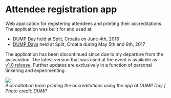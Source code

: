 # Attendee registration app

Web application for registering attendees and printing their accreditations. The application was built for and used at:
* [DUMP Day](https://day.dump.hr) held at Split, Croatia on June 4th, 2016
* [DUMP Days](https://2017.days.dump.hr/) held at Split, Croatia during May 5th and 6th, 2017   
   
The application has been discontinued since due to my departure from the association. The latest version that was used at the event is available as [v1.0 release](https://github.com/ratokuzmanic/DumpDays.AttendeeRegistration/releases/tag/v1.0). Further updates are exclusively in a function of personal tinkering and experimenting.   

![](http://i.imgur.com/Pe4ZDay.jpg)    
*Accreditation team printing the accreditations using the app at DUMP Day | Photo credit: DUMP*
